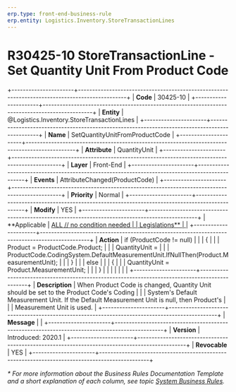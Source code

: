 ```yaml
---
erp.type: front-end-business-rule
erp.entity: Logistics.Inventory.StoreTransactionLines
---
```


# R30425-10 StoreTransactionLine - Set Quantity Unit From Product Code
+----------------------+-----------------------------------------------------------------------------------------------+
| **Code**             | 30425-10                                                                                      |
+----------------------+-----------------------------------------------------------------------------------------------+
| **Entity**           | @Logistics.Inventory.StoreTransactionLines                                                    |
+----------------------+-----------------------------------------------------------------------------------------------+
| **Name**             | SetQuantityUnitFromProductCode                                                                |
+----------------------+-----------------------------------------------------------------------------------------------+
| **Attribute**        | QuantityUnit                                                                                  |
+----------------------+-----------------------------------------------------------------------------------------------+
| **Layer**            | Front-End                                                                                     |
+----------------------+-----------------------------------------------------------------------------------------------+
| **Events**           | AttributeChanged(ProductCode)                                                                 |
+----------------------+-----------------------------------------------------------------------------------------------+
| **Priority**         | Normal                                                                                        |
+----------------------+-----------------------------------------------------------------------------------------------+
| **Modify**           | YES                                                                                           |
+----------------------+-----------------------------------------------------------------------------------------------+
| **Applicable         | [ALL // no condition needed                                                                   |
| Legislations**       | ](xref:applicable-legislations)                                                               |
+----------------------+-----------------------------------------------------------------------------------------------+
| **Action**           | if (ProductCode != null)                                                                      |
|                      | {                                                                                             |
|                      | Product = ProductCode.Product;                                                                |
|                      | QuantityUnit =                                                                                |
|                      | ProductCode.CodingSystem.DefaultMeasurementUnit.IfNullThen(Product.MeasurementUnit);          |
|                      | }                                                                                             |
|                      | else                                                                                          |
|                      | {                                                                                             |
|                      | QuantityUnit = Product.MeasurementUnit;                                                       |
|                      | }                                                                                             |
|                      |                                                                                               |
|                      |                                                                                               |
+----------------------+-----------------------------------------------------------------------------------------------+
| **Description**      | When Product Code is changed, Quantity Unit should be set to the Product Code\'s Coding       |
|                      | System\'s Default Measurement Unit. If the Default Measurement Unit is null, then Product\'s  |
|                      | Measurement Unit is used.                                                                     |
+----------------------+-----------------------------------------------------------------------------------------------+
| **Message**          |                                                                                               |
+----------------------+-----------------------------------------------------------------------------------------------+
| **Version**          | Introduced: 2020.1                                                                            |
+----------------------+-----------------------------------------------------------------------------------------------+
| **Revocable**        | YES                                                                                           |
+----------------------+-----------------------------------------------------------------------------------------------+

*\* For more information about the Business Rules Documentation Template and a short explanation of each column, see
topic [System Business Rules](../templates/template-description-system-business-rules.md).*
